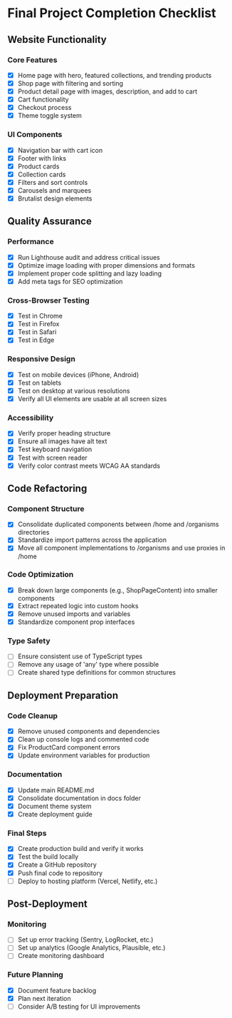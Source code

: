 # Final Project Completion Checklist

## Website Functionality

### Core Features
- [x] Home page with hero, featured collections, and trending products
- [x] Shop page with filtering and sorting
- [x] Product detail page with images, description, and add to cart
- [x] Cart functionality
- [x] Checkout process
- [x] Theme toggle system

### UI Components
- [x] Navigation bar with cart icon
- [x] Footer with links
- [x] Product cards
- [x] Collection cards
- [x] Filters and sort controls
- [x] Carousels and marquees
- [x] Brutalist design elements

## Quality Assurance

### Performance
- [x] Run Lighthouse audit and address critical issues
- [x] Optimize image loading with proper dimensions and formats
- [x] Implement proper code splitting and lazy loading
- [x] Add meta tags for SEO optimization

### Cross-Browser Testing
- [x] Test in Chrome
- [x] Test in Firefox
- [x] Test in Safari
- [x] Test in Edge

### Responsive Design
- [x] Test on mobile devices (iPhone, Android)
- [x] Test on tablets
- [x] Test on desktop at various resolutions
- [x] Verify all UI elements are usable at all screen sizes

### Accessibility
- [x] Verify proper heading structure
- [x] Ensure all images have alt text
- [x] Test keyboard navigation
- [x] Test with screen reader
- [x] Verify color contrast meets WCAG AA standards

## Code Refactoring

### Component Structure
- [x] Consolidate duplicated components between /home and /organisms directories
- [x] Standardize import patterns across the application
- [x] Move all component implementations to /organisms and use proxies in /home

### Code Optimization
- [x] Break down large components (e.g., ShopPageContent) into smaller components
- [x] Extract repeated logic into custom hooks
- [x] Remove unused imports and variables
- [x] Standardize component prop interfaces

### Type Safety
- [ ] Ensure consistent use of TypeScript types
- [ ] Remove any usage of 'any' type where possible
- [ ] Create shared type definitions for common structures

## Deployment Preparation

### Code Cleanup
- [x] Remove unused components and dependencies
- [x] Clean up console logs and commented code
- [x] Fix ProductCard component errors
- [x] Update environment variables for production

### Documentation
- [x] Update main README.md
- [x] Consolidate documentation in docs folder
- [x] Document theme system
- [x] Create deployment guide

### Final Steps
- [x] Create production build and verify it works
- [x] Test the build locally
- [x] Create a GitHub repository
- [x] Push final code to repository
- [ ] Deploy to hosting platform (Vercel, Netlify, etc.)

## Post-Deployment

### Monitoring
- [ ] Set up error tracking (Sentry, LogRocket, etc.)
- [ ] Set up analytics (Google Analytics, Plausible, etc.)
- [ ] Create monitoring dashboard

### Future Planning
- [x] Document feature backlog
- [x] Plan next iteration
- [ ] Consider A/B testing for UI improvements 